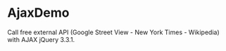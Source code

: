 # AjaxDemo
Call free external API (Google Street View - New York Times - Wikipedia) with AJAX jQuery 3.3.1. 
